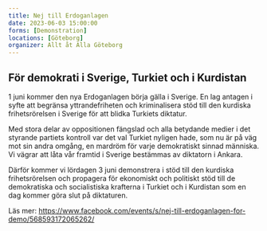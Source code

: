 ```yaml
---
title: Nej till Erdoganlagen
date: 2023-06-03 15:00:00
forms: [Demonstration]
locations: [Göteborg]
organizer: Allt åt Alla Göteborg
---
```

## För demokrati i Sverige, Turkiet och i Kurdistan

1 juni kommer den nya Erdoganlagen börja gälla i Sverige. En lag antagen i syfte att begränsa yttrandefriheten och kriminalisera stöd till den kurdiska frihetsrörelsen i Sverige för att blidka Turkiets diktatur.

Med stora delar av oppositionen fängslad och alla betydande medier i det styrande partiets kontroll var det val Turkiet nyligen hade, som nu är på väg mot sin andra omgång, en mardröm för varje demokratiskt sinnad människa. Vi vägrar att låta vår framtid i Sverige bestämmas av diktatorn i Ankara.

Därför kommer vi lördagen 3 juni demonstrera i stöd till den kurdiska frihetsrörelsen och propagera för ekonomiskt och politiskt stöd till de demokratiska och socialistiska krafterna i Turkiet och i Kurdistan som en dag kommer göra slut på diktaturen.

Läs mer: https://www.facebook.com/events/s/nej-till-erdoganlagen-for-demo/568593172065262/